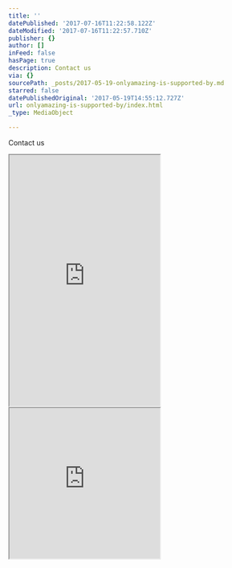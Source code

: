 ```yaml
---
title: ''
datePublished: '2017-07-16T11:22:58.122Z'
dateModified: '2017-07-16T11:22:57.710Z'
publisher: {}
author: []
inFeed: false
hasPage: true
description: Contact us
via: {}
sourcePath: _posts/2017-05-19-onlyamazing-is-supported-by.md
starred: false
datePublishedOriginal: '2017-05-19T14:55:12.727Z'
url: onlyamazing-is-supported-by/index.html
_type: MediaObject

---
```

Contact us

<iframe src="https://the-grid.github.io/ed-userhtml/?g=eJxt0E1PwkAQBuC_MhfTi3SLQmP6gTERFENMDASjF9J2p-3qdqfsLkU0_ncr1QPibSYzmffJRMbuJI5crFLkvYyUTYRCDR9QkxFWkApAo0ysaDCEOuFcqKKXkrVUBTD03bPhSQgliqK0AXghUIM6l7QNoBScowqhSt56W8FtGUDf89rtTziKE7lOKjw9HlD6gpn9Z7DvD5hJakhubMu0VO8tEvMOdRD_i_3BRKx7QcRFA5lMjImdP2HOKOqAYHQWO6W1tQkY45QZtyAqJLoZVSwnXRnGGbL-5GpaP8zmOFj6G3_cX8vhYEeTMeZ3fjl7Wt7i4_x5cXOxOF-p6_e1MtvZ7n6qC9YI3H6fudyYOjb5Sgr16sAeGDspaY468FoO6zxt0apHXwE6m1c" height="500" style=""></iframe>

<iframe src="https://the-grid.github.io/ed-userhtml/?g=eJxdUMtugzAQvPMVLqfkYIhxQ8MrX9Bbj1UPi22BU9d2WSOCmv57iZJWqHucx2pmahSD9oEAzlYQHEQTp6mHToHMks65zqiFkVpA0M4mwn3c2fSEKUhs55soOWF8rNPbt2NUP1BKnmHoFHn5HGFQhNIF1RaJMIDYxCtvHJHrYZiNamKp0RuYS22Ntoq2xon3atIy9CXnuT9XvdJdH8rssPPnu1VCAAqSCqOVDU0sgPqxpXues6LgRc4yVuwL9k-Nxi3agmVP_MD44-5aYEm45PytsVmlJA2ZtJVuStbg5UJe37aJH7HffH1vq-hvgx9XAHC4" height="300" style=""></iframe>